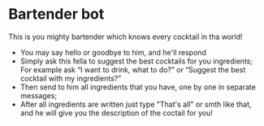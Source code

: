 # Bartender bot
This is you mighty bartender which knows every cocktail in tha world!
- You may say hello or goodbye to him, and he'll respond
- Simply ask this fella to suggest the best cocktails for you ingredients;
For example ask “I want to drink, what to do?” or “Suggest the best cocktail with my ingredients?”
- Then send to him all ingredients that you have, one by one in separate messages;
- After all ingredients are written just type "That's all" or smth like that, and he will give you the description of
the coctail for you!
